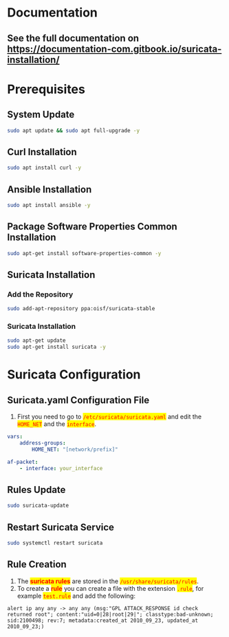 # Documentation

## See the full documentation on https://documentation-com.gitbook.io/suricata-installation/

# Prerequisites

## System Update

```bash
sudo apt update && sudo apt full-upgrade -y
```

## Curl Installation

```bash
sudo apt install curl -y
```

## Ansible Installation

```bash
sudo apt install ansible -y
```

## Package Software Properties Common Installation

```bash
sudo apt-get install software-properties-common -y
```

## Suricata Installation

### Add the Repository

```bash
sudo add-apt-repository ppa:oisf/suricata-stable
```

### Suricata Installation

```bash
sudo apt-get update
sudo apt-get install suricata -y
```

# Suricata Configuration

## Suricata.yaml Configuration File

1. First you need to go to <mark style="color:red;">`/etc/suricata/suricata.yaml`</mark> and edit the <mark style="color:red;">`HOME_NET`</mark> and the <mark style="color:red;">`interface`</mark>.

```yaml
vars:
    address-groups:
        HOME_NET: "[network/prefix]" 
```

```yaml
af-packet:
    - interface: your_interface
```

## Rules Update

```bash
sudo suricata-update
```

## Restart Suricata Service

```bash
sudo systemctl restart suricata
```

## Rule Creation

1. The <mark style="color:red;">**suricata rules**</mark> are stored in the <mark style="color:red;">`/usr/share/suricata/rules`</mark>.
2. To create a <mark style="color:red;">**rule**</mark> you can create a file with the extension <mark style="color:red;">`.rule`</mark>,  for example <mark style="color:red;">`test.rule`</mark> and add the following:

```firestore-security-rules
alert ip any any -> any any (msg:"GPL ATTACK_RESPONSE id check returned root"; content:"uid=0|28|root|29|"; classtype:bad-unknown; sid:2100498; rev:7; metadata:created_at 2010_09_23, updated_at 2010_09_23;)
```
